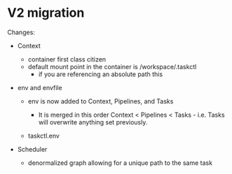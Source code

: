 # V2 migration

Changes:

- Context 
    - container first class citizen 
    - default mount point in the container is /workspace/.taskctl
        - if you are referencing an absolute path this 

- env and envfile
    - env is now added to Context, Pipelines, and Tasks
        - It is merged in this order Context < Pipelines < Tasks - i.e. Tasks will overwrite anything set previously.
    
    - taskctl.env 

- Scheduler
    - denormalized graph allowing for a unique path to the same task
    
